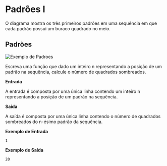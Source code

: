 # Padrões I

O diagrama mostra os três primeiros padrões em uma sequência em que cada padrão possui um buraco quadrado no meio.

## Padrões

![Exemplo de Padroes](https://raw.githubusercontent.com/WladimirTavares/ED2024.1/main/padr%C3%B5es%20I/pattern.png)

Escreva uma função que dado um inteiro n representando a posição de um padrão na sequência, calcule o número de quadrados sombreados.

**Entrada**

A entrada é composta por uma única linha contendo um inteiro n representando a posição de um padrão na sequência.

**Saída**

A saída é composta por uma única linha contendo o número de quadrados sombreados do n-ésimo padrão da sequência.

**Exemplo de Entrada**

    1

**Exemplo de Saída**

    20
